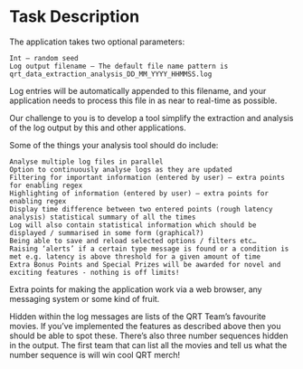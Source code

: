 # Task Description

The application takes two optional parameters:

    Int – random seed
    Log output filename – The default file name pattern is qrt_data_extraction_analysis_DD_MM_YYYY_HHMMSS.log

Log entries will be automatically appended to this filename, and your application needs to process this file in as near to real-time as possible.

Our challenge to you is to develop a tool simplify the extraction and analysis of the log output by this and other applications.

Some of the things your analysis tool should do include:

    Analyse multiple log files in parallel
    Option to continuously analyse logs as they are updated
    Filtering for important information (entered by user) – extra points for enabling regex
    Highlighting of information (entered by user) – extra points for enabling regex
    Display time difference between two entered points (rough latency analysis) statistical summary of all the times
    Log will also contain statistical information which should be displayed / summarised in some form (graphical?)
    Being able to save and reload selected options / filters etc…
    Raising ‘alerts’ if a certain type message is found or a condition is met e.g. latency is above threshold for a given amount of time
    Extra Bonus Points and Special Prizes will be awarded for novel and exciting features - nothing is off limits!

Extra points for making the application work via a web browser, any messaging system or some kind of fruit.

Hidden within the log messages are lists of the QRT Team’s favourite movies. If you’ve implemented the features as described above then you should be able to spot these. There’s also three number sequences hidden in the output. The first team that can list all the movies and tell us what the number sequence is will win cool QRT merch!
